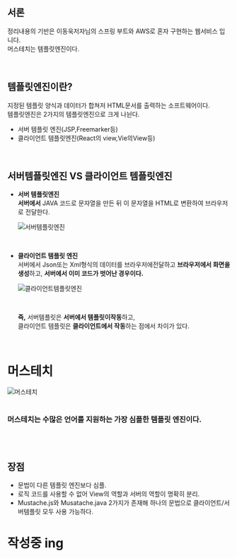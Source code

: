 ## 서론
 정리내용의 기반은 이동욱저자님의 스프링 부트와 AWS로 혼자 구현하는 웹서비스 입니다.<br>
 머스테치는 템플릿엔진이다.

<br>

## 템플릿엔진이란?
  지정된 템플릿 양식과 데이터가 합쳐저 HTML문서를 출력하는 소프트웨어이다.<br>
  템플릿엔진은 2가지의 템플릿엔진으로 크게 나뉜다.
  - 서버 템플릿 엔진(JSP,Freemarker등) <br>
  - 클라이언트 템플릿엔진(React의 view,Vie의View등) <br>
 
  <br>

## 서버템플릿엔진 VS 클라이언트 템플릿엔진
 - **서버 템플릿엔진** <br>
 **서버에서** JAVA 코드로 문자열을 만든 뒤 이 문자열을 HTML로 변환하여 브라우저로 전달한다.<br>

   ![서버템플릿엔진](https://blog.kakaocdn.net/dn/b84nqA/btrmpwKsFqQ/NZkoAczHgfq0zK0mp2ALGK/img.png)
 <br>
 
 - **클라이언트 템플릿 엔진** <br>
      서버에서 Json또는 Xml형식의 데이터를 브라우저에전달하고 **브라우저에서 화면을 생성**하고, **서버에서 이미 코드가 벗어난 경우이다.**

    ![클라이언트템플릿엔진](https://user-images.githubusercontent.com/89888075/152725439-68e13248-b0d8-4d21-86ad-e12194f5ac8c.PNG)

    <br>

     **즉,** 서버템플릿은 **서버에서 템플릿이작동**하고, <br>
         클라이언트 템플릿은 **클라이언트에서 작동**하는 점에서 차이가 있다.

<br>

    
    
# 머스테치


![머스테치](https://user-images.githubusercontent.com/89888075/152727082-e2790cec-47f4-4403-a7d8-3f64b9add5f5.png)
<br>
<br>

 ### 머스테치는 수많은 언어를 지원하는 가장 심플한 템플릿 엔진이다.<br>
<br>
<br>

  ## 장점
  - 문법이 다른 템플릿 엔진보다 심플.
  - 로직 코드를 사용할 수 없어 View의 역할과 서버의 역할이 명확히 분리.
  - Mustache.js와 Musatache.java 2가지가 존재해 하나의 문법으로 클라이언트/서버템플릿 모두 사용 가능하다.



# 작성중 ing
